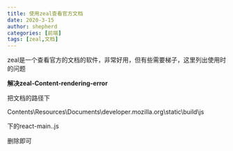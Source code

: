 ```yaml
---
title: 使用zeal查看官方文档
date: 2020-3-15
author: shepherd
categories: [前端]
tags: [zeal,文档]
---
```


zeal是一个查看官方的文档的软件，非常好用，但有些需要梯子，这里列出使用时的问题

<!-- more -->

**解决zeal-Content-rendering-error**

把文档的路径下

Contents\Resources\Documents\developer.mozilla.org\static\build\js

下的react-main.<hashcode>.js

删除即可